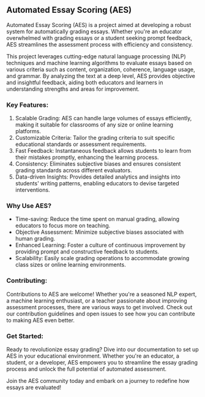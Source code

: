 ## Automated Essay Scoring (AES)
Automated Essay Scoring (AES) is a project aimed at developing a robust system for automatically grading essays. Whether you're an educator overwhelmed with grading essays or a student seeking prompt feedback, AES streamlines the assessment process with efficiency and consistency.

This project leverages cutting-edge natural language processing (NLP) techniques and machine learning algorithms to evaluate essays based on various criteria such as content, organization, coherence, language usage, and grammar. By analyzing the text at a deep level, AES provides objective and insightful feedback, aiding both educators and learners in understanding strengths and areas for improvement.

### Key Features:

1. Scalable Grading: AES can handle large volumes of essays efficiently, making it suitable for classrooms of any size or online learning platforms.
2. Customizable Criteria: Tailor the grading criteria to suit specific educational standards or assessment requirements.
3. Fast Feedback: Instantaneous feedback allows students to learn from their mistakes promptly, enhancing the learning process.
4. Consistency: Eliminates subjective biases and ensures consistent grading standards across different evaluators.
5. Data-driven Insights: Provides detailed analytics and insights into students' writing patterns, enabling educators to devise targeted interventions.

### Why Use AES?

* Time-saving: Reduce the time spent on manual grading, allowing educators to focus more on teaching.
* Objective Assessment: Minimize subjective biases associated with human grading.
* Enhanced Learning: Foster a culture of continuous improvement by providing prompt and constructive feedback to students.
* Scalability: Easily scale grading operations to accommodate growing class sizes or online learning environments.

### Contributing:

Contributions to AES are welcome! Whether you're a seasoned NLP expert, a machine learning enthusiast, or a teacher passionate about improving assessment processes, there are various ways to get involved. Check out our contribution guidelines and open issues to see how you can contribute to making AES even better.

### Get Started:

Ready to revolutionize essay grading? Dive into our documentation to set up AES in your educational environment. Whether you're an educator, a student, or a developer, AES empowers you to streamline the essay grading process and unlock the full potential of automated assessment.

Join the AES community today and embark on a journey to redefine how essays are evaluated!
